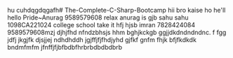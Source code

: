 hu cuhdqgdqgafh# The-Complete-C-Sharp-Bootcamp
hii bro kaise ho 
he'll 
hello 
Pride~Anurag 
9589579608
relax anurag is gjb
sahu sahu 1098CA221024
college school 
take it hfj
hjsb imran 
7828424084
9589579608mzj
djhjfhd
nfndzbhsjs
hhm
bghjkckgb
ggjjdkdndndndnc.
f
fgg
jdfj
jkgjfk
djsjjej
ndhdhddh
jgjffjfjfhdjyhd
gjfkf
gnfm
fhjk
bfjfkdkdk
bndmfmfm
jfnffjfjbfbdbfhrbrbdbdbdbrb
